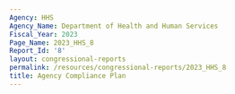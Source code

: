 ```yaml
---
Agency: HHS
Agency_Name: Department of Health and Human Services
Fiscal_Year: 2023
Page_Name: 2023_HHS_8
Report_Id: '8'
layout: congressional-reports
permalink: /resources/congressional-reports/2023_HHS_8
title: Agency Compliance Plan
---
```

